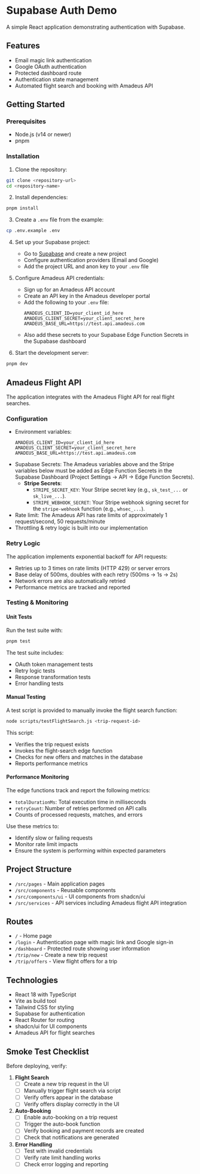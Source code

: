 
# Supabase Auth Demo

A simple React application demonstrating authentication with Supabase.

## Features

- Email magic link authentication
- Google OAuth authentication
- Protected dashboard route
- Authentication state management
- Automated flight search and booking with Amadeus API

## Getting Started

### Prerequisites

- Node.js (v14 or newer)
- pnpm

### Installation

1. Clone the repository:
```bash
git clone <repository-url>
cd <repository-name>
```

2. Install dependencies:
```bash
pnpm install
```

3. Create a `.env` file from the example:
```bash
cp .env.example .env
```

4. Set up your Supabase project:
   - Go to [Supabase](https://supabase.io) and create a new project
   - Configure authentication providers (Email and Google)
   - Add the project URL and anon key to your `.env` file

5. Configure Amadeus API credentials:
   - Sign up for an Amadeus API account
   - Create an API key in the Amadeus developer portal
   - Add the following to your `.env` file:
     ```
     AMADEUS_CLIENT_ID=your_client_id_here
     AMADEUS_CLIENT_SECRET=your_client_secret_here
     AMADEUS_BASE_URL=https://test.api.amadeus.com
     ```
   - Also add these secrets to your Supabase Edge Function Secrets in the Supabase dashboard

6. Start the development server:
```bash
pnpm dev
```

## Amadeus Flight API

The application integrates with the Amadeus Flight API for real flight searches. 

### Configuration
- Environment variables:
  ```
  AMADEUS_CLIENT_ID=your_client_id_here
  AMADEUS_CLIENT_SECRET=your_client_secret_here
  AMADEUS_BASE_URL=https://test.api.amadeus.com
  ```
- Supabase Secrets: The Amadeus variables above and the Stripe variables below must be added as Edge Function Secrets in the Supabase Dashboard (Project Settings → API → Edge Function Secrets).
  - **Stripe Secrets**:
    - `STRIPE_SECRET_KEY`: Your Stripe secret key (e.g., `sk_test_...` or `sk_live_...`).
    - `STRIPE_WEBHOOK_SECRET`: Your Stripe webhook signing secret for the `stripe-webhook` function (e.g., `whsec_...`).
- Rate limit: The Amadeus API has rate limits of approximately 1 request/second, 50 requests/minute
- Throttling & retry logic is built into our implementation

### Retry Logic
The application implements exponential backoff for API requests:
- Retries up to 3 times on rate limits (HTTP 429) or server errors
- Base delay of 500ms, doubles with each retry (500ms → 1s → 2s)
- Network errors are also automatically retried
- Performance metrics are tracked and reported

### Testing & Monitoring

#### Unit Tests
Run the test suite with:
```bash
pnpm test
```

The test suite includes:
- OAuth token management tests
- Retry logic tests
- Response transformation tests
- Error handling tests

#### Manual Testing
A test script is provided to manually invoke the flight search function:
```bash
node scripts/testFlightSearch.js <trip-request-id>
```

This script:
- Verifies the trip request exists
- Invokes the flight-search edge function
- Checks for new offers and matches in the database
- Reports performance metrics

#### Performance Monitoring
The edge functions track and report the following metrics:
- `totalDurationMs`: Total execution time in milliseconds
- `retryCount`: Number of retries performed on API calls
- Counts of processed requests, matches, and errors

Use these metrics to:
- Identify slow or failing requests
- Monitor rate limit impacts
- Ensure the system is performing within expected parameters

## Project Structure

- `/src/pages` - Main application pages
- `/src/components` - Reusable components
- `/src/components/ui` - UI components from shadcn/ui
- `/src/services` - API services including Amadeus flight API integration

## Routes

- `/` - Home page
- `/login` - Authentication page with magic link and Google sign-in
- `/dashboard` - Protected route showing user information
- `/trip/new` - Create a new trip request
- `/trip/offers` - View flight offers for a trip

## Technologies

- React 18 with TypeScript
- Vite as build tool
- Tailwind CSS for styling
- Supabase for authentication
- React Router for routing
- shadcn/ui for UI components
- Amadeus API for flight searches

## Smoke Test Checklist

Before deploying, verify:

1. **Flight Search**
   - [ ] Create a new trip request in the UI
   - [ ] Manually trigger flight search via script
   - [ ] Verify offers appear in the database
   - [ ] Verify offers display correctly in the UI

2. **Auto-Booking**
   - [ ] Enable auto-booking on a trip request
   - [ ] Trigger the auto-book function
   - [ ] Verify booking and payment records are created
   - [ ] Check that notifications are generated

3. **Error Handling**
   - [ ] Test with invalid credentials
   - [ ] Verify rate limit handling works
   - [ ] Check error logging and reporting
